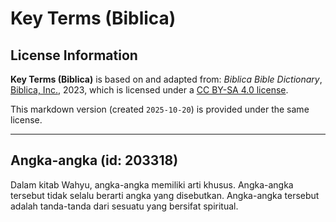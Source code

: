 # Key Terms (Biblica)

## License Information

**Key Terms (Biblica)** is based on and adapted from: _Biblica Bible Dictionary_, [Biblica, Inc.](https://www.biblica.com/), 2023, which is licensed under a [CC BY-SA 4.0 license](https://creativecommons.org/licenses/by-sa/4.0/legalcode.en).

This markdown version (created `2025-10-20`) is provided under the same license.



--------------------------------

## Angka-angka (id: 203318)

Dalam kitab Wahyu, angka\-angka memiliki arti khusus. Angka\-angka tersebut tidak selalu berarti angka yang disebutkan. Angka\-angka tersebut adalah tanda\-tanda dari sesuatu yang bersifat spiritual.


